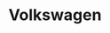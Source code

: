 ---
title: Volkswagen
crosslinks:
- GolfGTI
- u_imguralbumbot
- youtubefactsbot
- MassdropBot
- metric_units
- livven
- MechanicAdvice
- autotldr
- funny
- battlewagon
- jetta
- AutoDetailing
- tdi
- youtubot
- highmileclub
- cars
- WeirdWheels
- DontPanic
- golfr
- vintageads
---